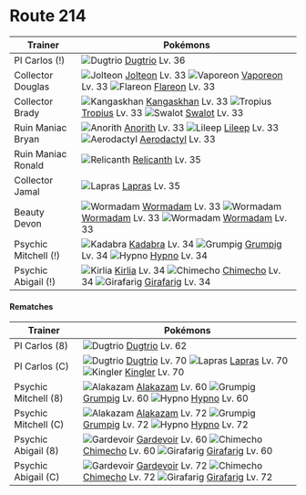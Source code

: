 # Route 214

Trainer                    | Pokémons
---                        | ---
PI Carlos (!)              | ![][051]  [Dugtrio] Lv. 36
Collector Douglas          | ![][135]  [Jolteon] Lv. 33  ![][134]  [Vaporeon] Lv. 33  ![][136]  [Flareon] Lv. 33
Collector Brady            | ![][115]  [Kangaskhan] Lv. 33  ![][357]  [Tropius] Lv. 33  ![][317]  [Swalot] Lv. 33
Ruin Maniac Bryan          | ![][347]  [Anorith] Lv. 33  ![][345]  [Lileep] Lv. 33  ![][142]  [Aerodactyl] Lv. 33
Ruin Maniac Ronald         | ![][369]  [Relicanth] Lv. 35
Collector Jamal            | ![][131]  [Lapras] Lv. 35
Beauty Devon               | ![][413]  [Wormadam] Lv. 33  ![][413]  [Wormadam] Lv. 33  ![][413]  [Wormadam] Lv. 33
Psychic Mitchell (!)       | ![][064]  [Kadabra] Lv. 34  ![][326]  [Grumpig] Lv. 34  ![][097]  [Hypno] Lv. 34
Psychic Abigail (!)        | ![][281]  [Kirlia] Lv. 34  ![][358]  [Chimecho] Lv. 34  ![][203]  [Girafarig] Lv. 34

#### Rematches

Trainer                    | Pokémons
---                        | ---
PI Carlos (8)              | ![][051]  [Dugtrio] Lv. 62
PI Carlos (C)              | ![][051]  [Dugtrio] Lv. 70  ![][131]  [Lapras] Lv. 70  ![][099]  [Kingler] Lv. 70
Psychic Mitchell (8)       | ![][065]  [Alakazam] Lv. 60  ![][326]  [Grumpig] Lv. 60  ![][097]  [Hypno] Lv. 60
Psychic Mitchell (C)       | ![][065]  [Alakazam] Lv. 72  ![][326]  [Grumpig] Lv. 72  ![][097]  [Hypno] Lv. 72
Psychic Abigail (8)        | ![][282]  [Gardevoir] Lv. 60  ![][358]  [Chimecho] Lv. 60  ![][203]  [Girafarig] Lv. 60
Psychic Abigail (C)        | ![][282]  [Gardevoir] Lv. 72  ![][358]  [Chimecho] Lv. 72  ![][203]  [Girafarig] Lv. 72


[051]: https://raw.githubusercontent.com/PokeAPI/sprites/master/sprites/pokemon/51.png "Dugtrio"
[064]: https://raw.githubusercontent.com/PokeAPI/sprites/master/sprites/pokemon/64.png "Kadabra"
[065]: https://raw.githubusercontent.com/PokeAPI/sprites/master/sprites/pokemon/65.png "Alakazam"
[097]: https://raw.githubusercontent.com/PokeAPI/sprites/master/sprites/pokemon/97.png "Hypno"
[099]: https://raw.githubusercontent.com/PokeAPI/sprites/master/sprites/pokemon/99.png "Kingler"
[115]: https://raw.githubusercontent.com/PokeAPI/sprites/master/sprites/pokemon/115.png "Kangaskhan"
[131]: https://raw.githubusercontent.com/PokeAPI/sprites/master/sprites/pokemon/131.png "Lapras"
[134]: https://raw.githubusercontent.com/PokeAPI/sprites/master/sprites/pokemon/134.png "Vaporeon"
[135]: https://raw.githubusercontent.com/PokeAPI/sprites/master/sprites/pokemon/135.png "Jolteon"
[136]: https://raw.githubusercontent.com/PokeAPI/sprites/master/sprites/pokemon/136.png "Flareon"
[142]: https://raw.githubusercontent.com/PokeAPI/sprites/master/sprites/pokemon/142.png "Aerodactyl"
[203]: https://raw.githubusercontent.com/PokeAPI/sprites/master/sprites/pokemon/203.png "Girafarig"
[281]: https://raw.githubusercontent.com/PokeAPI/sprites/master/sprites/pokemon/281.png "Kirlia"
[282]: https://raw.githubusercontent.com/PokeAPI/sprites/master/sprites/pokemon/282.png "Gardevoir"
[317]: https://raw.githubusercontent.com/PokeAPI/sprites/master/sprites/pokemon/317.png "Swalot"
[326]: https://raw.githubusercontent.com/PokeAPI/sprites/master/sprites/pokemon/326.png "Grumpig"
[345]: https://raw.githubusercontent.com/PokeAPI/sprites/master/sprites/pokemon/345.png "Lileep"
[347]: https://raw.githubusercontent.com/PokeAPI/sprites/master/sprites/pokemon/347.png "Anorith"
[357]: https://raw.githubusercontent.com/PokeAPI/sprites/master/sprites/pokemon/357.png "Tropius"
[358]: https://raw.githubusercontent.com/PokeAPI/sprites/master/sprites/pokemon/358.png "Chimecho"
[369]: https://raw.githubusercontent.com/PokeAPI/sprites/master/sprites/pokemon/369.png "Relicanth"
[413]: https://raw.githubusercontent.com/PokeAPI/sprites/master/sprites/pokemon/413.png "Wormadam"
[Dugtrio]: pokemon_changes/051/
[Kadabra]: pokemon_changes/064/
[Alakazam]: pokemon_changes/065/
[Hypno]: pokemon_changes/097/
[Kingler]: pokemon_changes/099/
[Kangaskhan]: pokemon_changes/115/
[Lapras]: pokemon_changes/131/
[Vaporeon]: pokemon_changes/134/
[Jolteon]: pokemon_changes/135/
[Flareon]: pokemon_changes/136/
[Aerodactyl]: pokemon_changes/142/
[Girafarig]: pokemon_changes/203/
[Kirlia]: pokemon_changes/281/
[Gardevoir]: pokemon_changes/282/
[Swalot]: pokemon_changes/317/
[Grumpig]: pokemon_changes/326/
[Lileep]: pokemon_changes/345/
[Anorith]: pokemon_changes/347/
[Tropius]: pokemon_changes/357/
[Chimecho]: pokemon_changes/358/
[Relicanth]: pokemon_changes/369/
[Wormadam]: pokemon_changes/413/
